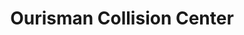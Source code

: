 ---
title: "Ourisman Collision Center"
url: /edgewood/ourisman-collision-center/
shop: Autowerkstatt
---